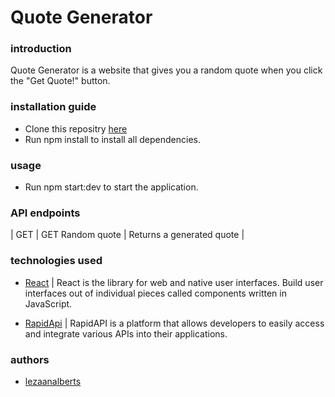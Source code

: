 # Quote Generator

### introduction
Quote Generator is a website that gives you a random quote when you click the "Get Quote!" button. 

### installation guide
* Clone this repositry [here](https://github.com/lezaanalberts/quote_generator)
* Run npm install to install all dependencies.

### usage
* Run npm start:dev to start the application.

### API endpoints
| GET | GET Random quote | Returns a generated quote |

### technologies used
* [React](https://react.dev/) | React is the library for web and native user interfaces. Build user interfaces out of individual pieces called components written in JavaScript. 

* [RapidApi](https://rapidapi.com/hub) | RapidAPI is a platform that allows developers to easily access and integrate various APIs into their applications. 

### authors
* [lezaanalberts](https://github.com/lezaanalberts) 